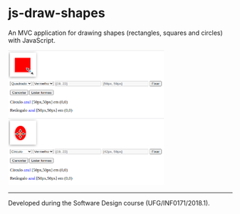 # js-draw-shapes
An MVC application for drawing shapes (rectangles, squares and circles) with JavaScript.

<img src="shapes1.png" width="350" height="150"> <img src="shapes2.png" width="350" height="150">

--- 

Developed during the Software Design course (UFG/INF0171/2018.1).
